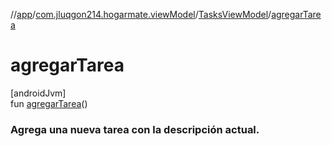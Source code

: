 //[app](../../../index.md)/[com.jluqgon214.hogarmate.viewModel](../index.md)/[TasksViewModel](index.md)/[agregarTarea](agregar-tarea.md)

# agregarTarea

[androidJvm]\
fun [agregarTarea](agregar-tarea.md)()

###  Agrega una nueva tarea con la descripción actual.
